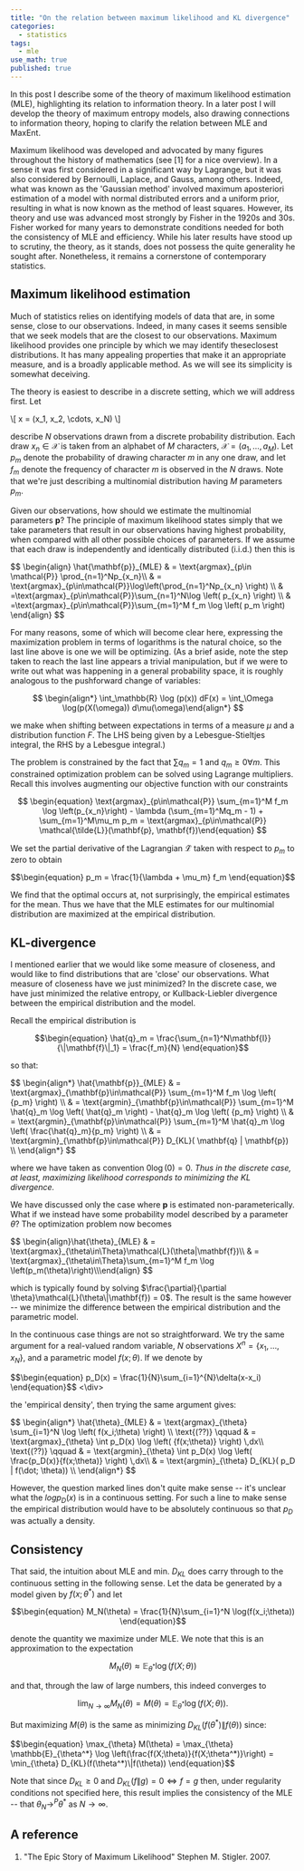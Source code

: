```yaml
---
title: "On the relation between maximum likelihood and KL divergence"
categories:
  - statistics
tags:
  - mle
use_math: true
published: true
---
```


In this post I describe some of the theory of maximum likelihood estimation (MLE), highlighting its relation to information theory. In a later post I will develop the theory of maximum entropy models, also drawing connections to information theory, hoping to clarify the relation between MLE and MaxEnt. 

Maximum likelihood was developed and advocated by many figures throughout the history of mathematics (see [1] for a nice overview). In a sense it was first considered in a significant way by Lagrange, but it was also considered by Bernoulli, Laplace, and Gauss, among others. Indeed, what was known as the 'Gaussian method' involved maximum aposteriori estimation of a model with normal distributed errors and a uniform prior, resulting in what is now known as the method of least squares. However, its theory and use was advanced most strongly by Fisher in the 1920s and 30s. Fisher worked for many years to demonstrate conditions needed for both the consistency of MLE and efficiency. While his later results have stood up to scrutiny, the theory, as it stands, does not possess the quite generality he sought after. Nonetheless, it remains a cornerstone of contemporary statistics.

## Maximum likelihood estimation

Much of statistics relies on identifying models of data that are, in some sense, close to our observations. Indeed, in many cases it seems sensible that we seek models that are the closest to our observations. Maximum likelihood provides one principle by which we may identify theseclosest distributions. It has many appealing properties that make it an appropriate measure, and is a broadly applicable method. As we will see its simplicity is somewhat deceiving.

The theory is easiest to describe in a discrete setting, which we will address first. Let

\\[
x = (x_1, x_2, \cdots, x_N)
\\]

describe $N$ observations drawn from a discrete probability distribution. Each draw $x_n\in\mathcal{X}$ is taken from an alphabet of $M$ characters, $\mathcal{X}=(a_1, \dots, a_M)$. Let $p_m$ denote the probability of drawing character $m$ in any one draw, and let $f_m$ denote the frequency of character $m$ is observed in the $N$ draws. Note that we're just describing a multinomial distribution having $M$ parameters $p_m$.

Given our observations, how should we estimate the multinomial parameters $\mathbf{p}$? The principle of maximum likelihood states simply that we take parameters that result in our observations having highest probability, when compared with all other possible choices of parameters. If we assume that each draw is independently and identically distributed (i.i.d.) then this is

<div>
$$
\begin{align}
\hat{\mathbf{p}}_{MLE} &amp; = \text{argmax}_{p\in \mathcal{P}} \prod_{n=1}^Np_{x_n}\\
&amp; = \text{argmax}_{p\in\mathcal{P}}\log\left(\prod_{n=1}^Np_{x_n} \right) \\
&amp; =\text{argmax}_{p\in\mathcal{P}}\sum_{n=1}^N\log \left( p_{x_n} \right) \\
&amp; =\text{argmax}_{p\in\mathcal{P}}\sum_{m=1}^M f_m \log \left( p_m \right) 
\end{align}
$$
</div>

For many reasons, some of which will become clear here, expressing the maximization problem in terms of logarithms is the natural choice, so the last line above is one we will be optimizing. (As a brief aside, note the step taken to reach the last line appears a trivial manipulation, but if we were to write out what was happening in a general probability space, it is roughly analogous to the pushforward change of variables:

$$
\begin{align*}
\int_\mathbb{R} \log (p(x)) dF(x) = \int_\Omega \log(p(X(\omega)) d\mu(\omega)\end{align*}
$$

we make when shifting between expectations in terms of a measure $\mu$ and a distribution function $F$. The LHS being given by a Lebesgue-Stieltjes integral, the RHS by a Lebesgue integral.)

The problem is constrained by the fact that $\sum q_m = 1$ and $q_m\ge 0 \forall m$. This constrained optimization problem can be solved using Lagrange multipliers. Recall this involves augmenting our objective function with our constraints

$$
\begin{equation}
\text{argmax}_{p\in\mathcal{P}} \sum_{m=1}^M f_m \log \left(p_{x_n}\right) - \lambda (\sum_{m=1}^Mq_m - 1) + \sum_{m=1}^M\mu_m p_m = \text{argmax}_{p\in\mathcal{P}} \mathcal{\tilde{L}}(\mathbf{p}, \mathbf{f})\end{equation}
$$

We set the partial derivative of the Lagrangian $\mathcal{\tilde{L}}$ taken with respect to $p_m$ to zero to obtain

$$\begin{equation}
p_m = \frac{1}{\lambda + \mu_m} f_m
\end{equation}$$

We find that the optimal occurs at, not surprisingly, the empirical estimates for the mean. Thus we have that the MLE estimates for our multinomial distribution are maximized at the empirical distribution. 

## KL-divergence

I mentioned earlier that we would like some measure of closeness, and would like to find distributions that are 'close' our observations. What measure of closeness have we just minimized? In the discrete case, we have just minimized the relative entropy, or Kullback-Liebler divergence between the empirical distribution and the model.

Recall the empirical distribution is

$$\begin{equation}
\hat{q}_m = \frac{\sum_{n=1}^N\mathbf{I}}{\|\mathbf{f}\|_1} = \frac{f_m}{N}
\end{equation}$$

so that:

<div>
$$
\begin{align*}
\hat{\mathbf{p}}_{MLE} 
& = \text{argmax}_{\mathbf{p}\in\mathcal{P}} \sum_{m=1}^M f_m \log \left( {p_m} \right) \\
& = \text{argmin}_{\mathbf{p}\in\mathcal{P}} \sum_{m=1}^M \hat{q}_m \log \left( \hat{q}_m \right) - \hat{q}_m \log \left( {p_m} \right) \\
& = \text{argmin}_{\mathbf{p}\in\mathcal{P}} \sum_{m=1}^M \hat{q}_m \log \left( \frac{\hat{q}_m}{p_m} \right) \\
& = \text{argmin}_{\mathbf{p}\in\mathcal{P}} D_{KL}( \mathbf{q} | \mathbf{p}) \\
\end{align*}
$$
</div>

where we have taken as convention $0\log(0) = 0$. _Thus in the discrete case, at least, maximizing likelihood corresponds to minimizing the KL divergence._

We have discussed only the case where $\mathbf{p}$ is estimated non-parameterically. What if we instead have some probability model described by a parameter $\theta$? The optimization problem now becomes

<div>
$$
\begin{align}\hat{\theta}_{MLE} & = \text{argmax}_{\theta\in\Theta}\mathcal{L}(\theta|\mathbf{f})\\
& = \text{argmax}_{\theta\in\Theta}\sum_{m=1}^M f_m \log \left(p_m(\theta)\right)\\\end{align}
$$
</div>

which is typically found by solving $\frac{\partial}{\partial \theta}\mathcal{L}(\theta\|\mathbf{f}) = 0$. The result is the same however -- we minimize the difference between the empirical distribution and the parametric model. 

In the continuous case things are not so straightforward. We try the same argument for a real-valued random variable, $N$ observations $X^n = \{x_1, \dots, x_N \}$, and a parametric model $f(x; \theta)$. If we denote by

<div>
$$\begin{equation}
p_D(x) = \frac{1}{N}\sum_{i=1}^{N}\delta(x-x_i)
\end{equation}$$
<\div>

the 'empirical density', then trying the same argument gives:

<div>
$$
\begin{align*}
\hat{\theta}_{MLE} 
& = \text{argmax}_{\theta} \sum_{i=1}^N \log \left( f(x_i;\theta) \right) \\
\text{(??)} \qquad & = \text{argmax}_{\theta} \int p_D(x) \log \left( {f(x;\theta)} \right) \,dx\\
\text{(??)} \qquad & = \text{argmin}_{\theta} \int p_D(x) \log \left( \frac{p_D(x)}{f(x;\theta)} \right) \,dx\\
& = \text{argmin}_{\theta} D_{KL}( p_D | f(\dot; \theta)) \\
\end{align*}
$$
</div>

However, the question marked lines don't quite make sense -- it's unclear what the $log p_D(x)$ is in a continuous setting. For such a line to make sense the empirical distribution would have to be absolutely continuous so that $p_D$ was actually a density. 

## Consistency

That said, the intuition about MLE and min. $D_{KL}$ does carry through to the continuous setting in the following sense. Let the data be generated by a model given by $f(x; \theta^*)$ and let

$$\begin{equation}
M_N(\theta) = \frac{1}{N}\sum_{i=1}^N \log(f(x_i;\theta))
\end{equation}$$

denote the quantity we maximize under MLE. We note that this is an approximation to the expectation

$$\begin{equation}
M_N(\theta) \approx \mathbb{E}_{\theta^*} \log(f(X;\theta))
\end{equation}$$

and that, through the law of large numbers, this indeed converges to

$$\begin{equation}
\lim_{N\to\infty} M_N(\theta) =M(\theta) = \mathbb{E}_{\theta^*} \log(f(X;\theta)).
\end{equation}$$

But maximizing $M(\theta)$ is the same as minimizing $D_{KL}(f(\theta^*)\|f(\theta))$ since:

<div>
$$\begin{equation}
\max_{\theta} M(\theta) = \max_{\theta} \mathbb{E}_{\theta^*} \log \left(\frac{f(X;\theta)}{f(X;\theta^*)}\right) = \min_{\theta} D_{KL}(f(\theta^*)\|f(\theta))
\end{equation}$$
</div>

Note that since $D_{KL} \ge 0$ and $D_{KL}(f\|g) = 0 \iff f = g$ then, under regularity conditions not specified here, this result implies the consistency of the MLE -- that $\theta_N \to^{P} \theta^*$ as $N\to\infty$. 

## A reference

1. "The Epic Story of Maximum Likelihood" Stephen M. Stigler. 2007.
